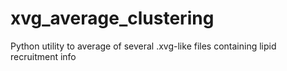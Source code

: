xvg_average_clustering
======================

Python utility to average of several .xvg-like files containing lipid recruitment info
